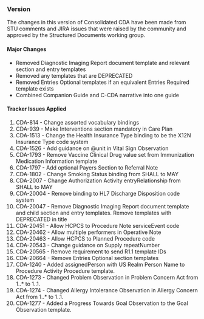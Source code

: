 ### Version 

The changes in this version of Consolidated CDA have been made from STU comments and JIRA issues that were raised by the community and approved by the Structured Documents working group.

#### Major Changes

* Removed Diagnostic Imaging Report document template and relevant section and entry templates
* Removed any templates that are DEPRECATED
* Removed Entries Optional templates if an equivalent Entries Required template exists
* Combined Companion Guide and C-CDA narrative into one guide

#### Tracker Issues Applied

1. CDA-814 - Change assorted vocabulary bindings
2. CDA-939 - Make Interventions section mandatory in Care Plan
3. CDA-1513 - Change the Health Insurance Type binding to be the X12N Insurance Type code system
4. CDA-1526 - Add guidance on @unit in Vital Sign Observation
5. CDA-1793 - Remove Vaccine Clinical Drug value set from Immunization Medication Information template
6. CDA-1797 - Add optional Payers Section to Referral Note
7. CDA-1802 - Change Smoking Status binding from SHALL to MAY
8. CDA-2007 - Change Authorization Activity entryRelationship from SHALL to MAY
9. CDA-20004 - Remove binding to HL7 Discharge Disposition code system
10. CDA-20047 - Remove Diagnostic Imaging Report document template and child section and entry templates.  Remove templates with DEPRECATED in title
11. CDA-20451 - Allow HCPCS to Procedure Note serviceEvent code
12. CDA-20462 - Allow multiple performers in Operative Note
13. CDA-20463 - Allow HCPCS to Planned Procedure code
14. CDA-20543 - Change guidance on Supply repeatNumber
15. CDA-20565 - Remove requirement to send R1.1 template IDs
16. CDA-20664 - Remove Entries Optional section templates
17. CDA-1240 - Added assignedPerson with US Realm Person Name to Procedure Activity Procedure template.
18. CDA-1273 - Changed Problem Observation in Problem Concern Act from 1..* to 1..1.
19. CDA-1274 - Changed Allergy Intolerance Observation in Allergy Concern Act from 1..* to 1..1.
20. CDA-1277 - Added a Progress Towards Goal Observation to the Goal Observation template.